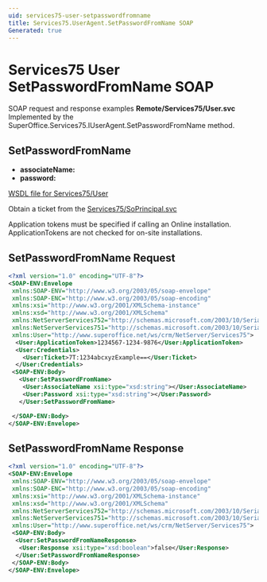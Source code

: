 ```yaml
---
uid: services75-user-setpasswordfromname
title: Services75.UserAgent.SetPasswordFromName SOAP
Generated: true
---
```


# Services75 User SetPasswordFromName SOAP

SOAP request and response examples **Remote/Services75/User.svc**
Implemented by the <see cref="M:SuperOffice.Services75.IUserAgent.SetPasswordFromName">SuperOffice.Services75.IUserAgent.SetPasswordFromName</see> method.

## SetPasswordFromName



* **associateName:** 
* **password:** 



[WSDL file for Services75/User](../Services75-User.md)

Obtain a ticket from the [Services75/SoPrincipal.svc](../SoPrincipal/index.md)

Application tokens must be specified if calling an Online installation. ApplicationTokens are not checked for on-site installations.

## SetPasswordFromName Request

```xml
<?xml version="1.0" encoding="UTF-8"?>
<SOAP-ENV:Envelope
 xmlns:SOAP-ENV="http://www.w3.org/2003/05/soap-envelope"
 xmlns:SOAP-ENC="http://www.w3.org/2003/05/soap-encoding"
 xmlns:xsi="http://www.w3.org/2001/XMLSchema-instance"
 xmlns:xsd="http://www.w3.org/2001/XMLSchema"
 xmlns:NetServerServices752="http://schemas.microsoft.com/2003/10/Serialization/Arrays"
 xmlns:NetServerServices751="http://schemas.microsoft.com/2003/10/Serialization/"
 xmlns:User="http://www.superoffice.net/ws/crm/NetServer/Services75">
  <User:ApplicationToken>1234567-1234-9876</User:ApplicationToken>
  <User:Credentials>
    <User:Ticket>7T:1234abcxyzExample==</User:Ticket>
  </User:Credentials>
 <SOAP-ENV:Body>
   <User:SetPasswordFromName>
    <User:AssociateName xsi:type="xsd:string"></User:AssociateName>
    <User:Password xsi:type="xsd:string"></User:Password>
   </User:SetPasswordFromName>

 </SOAP-ENV:Body>
</SOAP-ENV:Envelope>

```


## SetPasswordFromName Response

```xml
<?xml version="1.0" encoding="UTF-8"?>
<SOAP-ENV:Envelope
 xmlns:SOAP-ENV="http://www.w3.org/2003/05/soap-envelope"
 xmlns:SOAP-ENC="http://www.w3.org/2003/05/soap-encoding"
 xmlns:xsi="http://www.w3.org/2001/XMLSchema-instance"
 xmlns:xsd="http://www.w3.org/2001/XMLSchema"
 xmlns:NetServerServices752="http://schemas.microsoft.com/2003/10/Serialization/Arrays"
 xmlns:NetServerServices751="http://schemas.microsoft.com/2003/10/Serialization/"
 xmlns:User="http://www.superoffice.net/ws/crm/NetServer/Services75">
 <SOAP-ENV:Body>
  <User:SetPasswordFromNameResponse>
   <User:Response xsi:type="xsd:boolean">false</User:Response>
  </User:SetPasswordFromNameResponse>
 </SOAP-ENV:Body>
</SOAP-ENV:Envelope>

```

